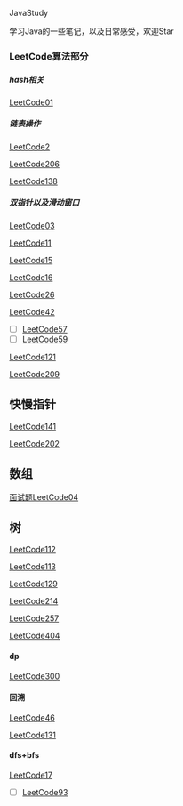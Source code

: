 JavaStudy

学习Java的一些笔记，以及日常感受，欢迎Star



### LeetCode算法部分

##### hash相关

[LeetCode01](./LeetCode/LeetCode01.md)

##### 链表操作

[LeetCode2](./LeetCode/LeetCode02.md)

[LeetCode206](./LeetCode/LeetCode206.md)

[LeetCode138](./LeetCode/LeetCode138.md)



##### 双指针以及滑动窗口

[LeetCode03](./LeetCode/LeetCode03.md)

[LeetCode11](./LeetCode/LeetCode11.md)

[LeetCode15](./LeetCode/LeetCode15.md)

[LeetCode16](./LeetCode/LeetCode16.md)

[LeetCode26](./LeetCode/LeetCode26.md)

[LeetCode42](./LeetCode/LeetCode42.md)

- [ ]  [LeetCode57](./LeetCode/LeetCode57.md)
- [ ]  [LeetCode59](./LeetCode/LeetCode59.md)

[LeetCode121](./LeetCode/LeetCode121.md)

[LeetCode209](./LeetCode/LeetCode209.md)



## 快慢指针

[LeetCode141](./LeetCode/LeetCode141.md)

[LeetCode202](./LeetCode/LeetCode202.md)





## 数组

[面试题LeetCode04](./LeetCode/LeetCodeX04.md)

## 树

[LeetCode112](./LeetCode/LeetCode112.md)

[LeetCode113](./LeetCode/LeetCode113.md)

[LeetCode129](./LeetCode/LeetCode129.md)

[LeetCode214](./LeetCode/LeetCode214.md)

[LeetCode257](./LeetCode/LeetCode257.md)

[LeetCode404](./LeetCode/LeetCode404.md)



#### dp

[LeetCode300](./LeetCode/LeetCode300.md)



#### 回溯

[LeetCode46](./LeetCode/LeetCode46.md)

[LeetCode131](./LeetCode/LeetCode131.md)



#### dfs+bfs

[LeetCode17](./LeetCode/LeetCode17.md)

- [ ] [LeetCode93](./LeetCode/LeetCode93.md)

  

